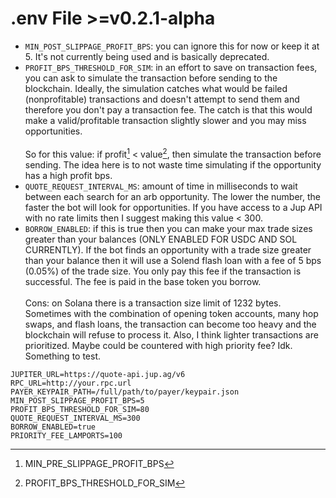 # .env File >=v0.2.1-alpha

* `MIN_POST_SLIPPAGE_PROFIT_BPS`: you can ignore this for now or keep it at 5. It's not currently being used and is basically deprecated.
* `PROFIT_BPS_THRESHOLD_FOR_SIM`: in an effort to save on transaction fees, you can ask to simulate the transaction before sending to the blockchain. Ideally, the simulation catches what would be failed (nonprofitable) transactions and doesn't attempt to send them and therefore you don't pay a transaction fee. The catch is that this would make a valid/profitable transaction slightly slower and you may miss opportunities.\
  \
  So for this value: if profit[^1] < value[^2], then simulate the transaction before sending. The idea here is to not waste time simulating if the opportunity has a high profit bps.
* `QUOTE_REQUEST_INTERVAL_MS`: amount of time in milliseconds to wait between each search for an arb opportunity. The lower the number, the faster the bot will look for opportunities. If you have access to a Jup API with no rate limits then I suggest making this value < 300.
* `BORROW_ENABLED`: if this is true then you can make your max trade sizes greater than your balances (ONLY ENABLED FOR USDC AND SOL CURRENTLY). If the bot finds an opportunity with a trade size greater than your balance then it will use a Solend flash loan with a fee of 5 bps (0.05%) of the trade size. You only pay this fee if the transaction is successful. The fee is paid in the base token you borrow. \
  \
  Cons: on Solana there is a transaction size limit of 1232 bytes. Sometimes with the combination of opening token accounts, many hop swaps, and flash loans, the transaction can become too heavy and the blockchain will refuse to process it. Also, I think lighter transactions are prioritized. Maybe could be countered with high priority fee? Idk. Something to test.

```shellscript
JUPITER_URL=https://quote-api.jup.ag/v6
RPC_URL=http://your.rpc.url
PAYER_KEYPAIR_PATH=/full/path/to/payer/keypair.json
MIN_POST_SLIPPAGE_PROFIT_BPS=5
PROFIT_BPS_THRESHOLD_FOR_SIM=80
QUOTE_REQUEST_INTERVAL_MS=300
BORROW_ENABLED=true
PRIORITY_FEE_LAMPORTS=100
```

[^1]: MIN\_PRE\_SLIPPAGE\_PROFIT\_BPS

[^2]: PROFIT\_BPS\_THRESHOLD\_FOR\_SIM
